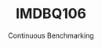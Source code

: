 ---
layout: docu
title: IMDBQ106
subtitle: Continuous Benchmarking
selected: IMDB
expanded: Benchmarking
benchmark: /individual_results/IMDBQ106.html
---